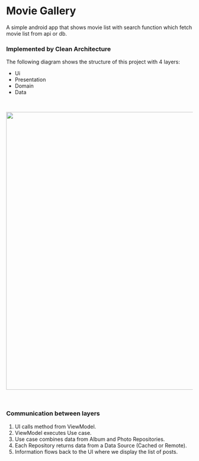 # Movie Gallery
A simple android app that shows movie list with search function which fetch movie list from api or db.

### Implemented by Clean Architecture
The following diagram shows the structure of this project with 4 layers:
- Ui
- Presentation
- Domain
- Data

<br>
<p align="center">
  <img src="https://github.com/ZahraHeydari/ArtGallery/blob/master/diagram.png" width="750"/>
</p>
<br>

### Communication between layers

1. UI calls method from ViewModel.
2. ViewModel executes Use case.
3. Use case combines data from Album and Photo Repositories.
4. Each Repository returns data from a Data Source (Cached or Remote).
5. Information flows back to the UI where we display the list of posts.